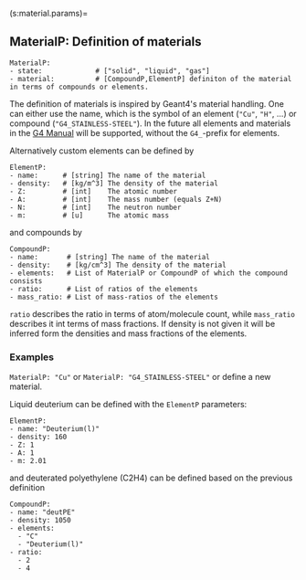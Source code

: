 (s:material.params)=
## MaterialP:  Definition of materials

```{code} yaml
MaterialP:
- state:             # ["solid", "liquid", "gas"]
- material:          # [CompoundP,ElementP] definiton of the material in terms of compounds or elements.
```

The definition of materials is inspired by Geant4's material handling. One can either use the name, which is the symbol of an element (`"Cu"`, `"H"`, ...) or compound (`"G4_STAINLESS-STEEL"`).
In the future all elements and materials in the [G4 Manual](https://geant4-userdoc.web.cern.ch/UsersGuides/ForApplicationDeveloper/html/Appendix/materialNames.html) will be supported, without the `G4_`-prefix for elements.

Alternatively custom elements can be defined by

```{code} yaml
ElementP:
- name:      # [string] The name of the material
- density:   # [kg/m^3] The density of the material
- Z:         # [int]    The atomic number
- A:         # [int]    The mass number (equals Z+N)
- N:         # [int]    The neutron number
- m:         # [u]      The atomic mass
```

and compounds by

```{code} yaml
CompoundP:
- name:       # [string] The name of the material
- density:    # [kg/cm^3] The density of the material
- elements:   # List of MaterialP or CompoundP of which the compound consists
- ratio:      # List of ratios of the elements
- mass_ratio: # List of mass-ratios of the elements
```

`ratio` describes the ratio in terms of atom/molecule count, while `mass_ratio` describes it int terms of mass fractions.
If density is not given it will be inferred form the densities and mass fractions of the elements.


### Examples
`MaterialP: "Cu"` or `MaterialP: "G4_STAINLESS-STEEL"` or define a new material.

Liquid deuterium can be defined with the `ElementP` parameters:
```{code} yaml
ElementP:
- name: "Deuterium(l)"
- density: 160
- Z: 1
- A: 1
- m: 2.01
```
and deuterated polyethylene (C2H4) can be defined based on the previous definition
```{code} yaml
CompoundP:
- name: "deutPE"
- density: 1050
- elements:
  - "C"
  - "Deuterium(l)"
- ratio:
  - 2
  - 4
```


